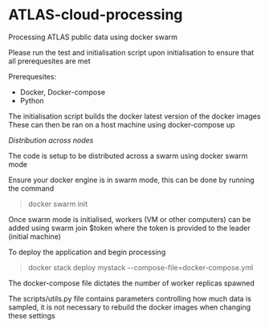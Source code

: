 # ATLAS-cloud-processing
Processing ATLAS public data using docker swarm

Please run the test and initialisation script upon initialisation to ensure that all prerequesites are met

Prerequesites:
- Docker, Docker-compose
- Python

The initialisation script builds the docker latest version of the docker images
These can then be ran on a host machine using docker-compose up

*Distribution across nodes*

The code is setup to be distributed across a swarm using docker swarm mode

Ensure your docker engine is in swarm mode, this can be done by running the command 
> docker swarm init

Once swarm mode is initialised, workers (VM or other computers) can be added using swarm join $token where the token is provided to the leader (initial machine)

To deploy the application and begin processing 

> docker stack deploy mystack --compose-file=docker-compose.yml

The docker-compose file dictates the number of worker replicas spawned

The scripts/utils.py file contains parameters controlling how much data is sampled, it is not necessary to rebuild the docker images when changing these settings
